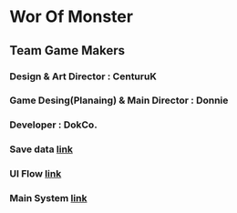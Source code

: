 # Wor Of Monster
## Team Game Makers
### Design & Art Director : CenturuK 
### Game Desing(Planaing) & Main Director : Donnie
### Developer : DokCo.

### Save data [link](https://www.notion.so/SAVE-DATA-767b03e4499841bcae49e789445bd42b)
### UI Flow [link](https://equal-gallon-071.notion.site/UI-32bc6e62548a4280b3206924cd8f5568)
### Main System [link](https://equal-gallon-071.notion.site/368ed88991b748929c837178294d1710)
